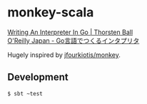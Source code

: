 # monkey-scala

[Writing An Interpreter In Go | Thorsten Ball](https://interpreterbook.com/)  
[O'Reilly Japan - Go言語でつくるインタプリタ](https://www.oreilly.co.jp/books/9784873118222/)

Hugely inspired by [jfourkiotis/monkey](https://github.com/jfourkiotis/monkey).

## Development

```
$ sbt ~test
```
